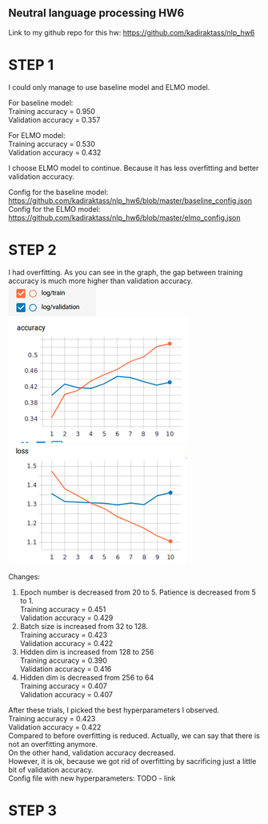 ## Neutral language processing HW6

Link to my github repo for this hw: https://github.com/kadiraktass/nlp_hw6

# STEP 1

I could only manage to use baseline model and ELMO model. 

For baseline model:  
  Training accuracy = 0.950  
  Validation accuracy = 0.357  

For ELMO model:  
  Training accuracy = 0.530  
  Validation accuracy = 0.432  
  
I choose ELMO model to continue. Because it has less overfitting and better validation accuracy.  

Config for the baseline model: https://github.com/kadiraktass/nlp_hw6/blob/master/baseline_config.json  
Config for the ELMO model: https://github.com/kadiraktass/nlp_hw6/blob/master/elmo_config.json  

# STEP 2
I had overfitting.  As you can see in the graph, the gap between training accuracy is much more higher than validation accuracy.  
![alt text](https://github.com/kadiraktass/nlp_hw6/blob/master/legend.png)  
![alt text](https://github.com/kadiraktass/nlp_hw6/blob/master/acc_before.png)  
![alt text](https://github.com/kadiraktass/nlp_hw6/blob/master/loss_before.png)  

Changes:  
1) Epoch number is decreased from 20 to 5. Patience is decreased from 5 to 1.  
  Training accuracy = 0.451  
  Validation accuracy = 0.429  
2) Batch size is increased from 32 to 128.  
  Training accuracy = 0.423  
  Validation accuracy = 0.422  
3) Hidden dim is increased from 128 to 256  
  Training accuracy = 0.390  
  Validation accuracy = 0.416  
4) Hidden dim is decreased from 256 to 64  
  Training accuracy = 0.407  
  Validation accuracy = 0.407  
 
 After these trials, I picked the best hyperparameters I observed.  
  Training accuracy = 0.423  
  Validation accuracy = 0.422  
 Compared to before overfitting is reduced. Actually, we can say that there is not an overfitting anymore.  
 On the other hand, validation accuracy decreased.  
 However, it is ok, because we got rid of overfitting by sacrificing just a little bit of validation accuracy.  
 Config file with new hyperparameters: TODO - link  
 
 # STEP 3
 
 
 
 
 
 
 
 
 
 
 
 
 
 
 
 
 
